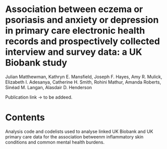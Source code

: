 # Association between eczema or psoriasis and anxiety or depression in primary care electronic health records and prospectively collected interview and survey data: a UK Biobank study

Julian Matthewman, Kathryn E. Mansfield, Joseph F. Hayes, Amy R. Mulick, Elizabeth I. Adesanya, Catherine H. Smith, Rohini Mathur, Amanda Roberts, Sinéad M. Langan, Alasdair D. Henderson

Publication link -> to be addeed. 

# Contents
Analysis code and codelists used to analyse linked UK Biobank and UK primary care data for the association betweenm inflammatory skin conditions and common mental health burdens.
